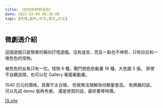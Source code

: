 ```yaml
---
title: 《拉拉和神奇迷宫》
date: 2022-03-09 08:38:00
tags: [色情,動作,中文,英文,日文]
---
```

## 微劇透介紹

這個遊戲只是簡單的橫向打怪遊戲。沒有迷宮，而且一點也不神奇，只有拉拉和一堆色色的怪物。

被色色的女角只有一位。怪物 6 種，戰鬥間色色動畫 16 種，大色圖 5 張。
即使不自願送頭，也可以在 Gallery 看圖看動畫。

1540 日元的價格，其實不太合理。
但我無法理解為何銷量會高。
有興趣的話，可以先試 demo 版再考慮。
還是想買的話，最好要等特價。

[DLsite](https://www.dlsite.com/maniax/work/=/product_id/RJ268925.html)
